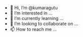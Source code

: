 - 👋 Hi, I’m @kumaragutu
- 👀 I’m interested in ...
- 🌱 I’m currently learning ...
- 💞️ I’m looking to collaborate on ...
- 📫 How to reach me ...

<!---
kumaragutu/kumaragutu is a ✨ special ✨ repository because its `README.md` (this file) appears on your GitHub profile.
You can click the Preview link to take a look at your changes.
--->
